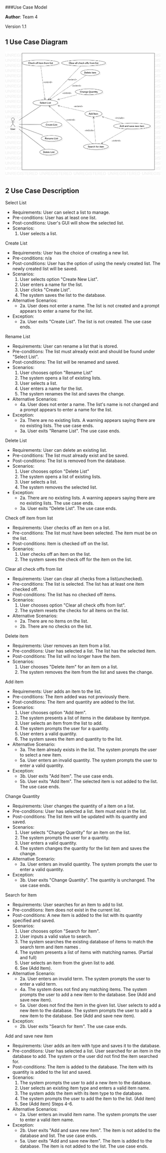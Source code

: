 ###Use Case Model

**Author**: Team 4

Version 1.1

## 1 Use Case Diagram

![Use Case Diagram image](UseCaseDiagram.png)

## 2 Use Case Description

Select List

- Requirements: User can select a list to manage.
- Pre-conditions: User has at least one list.
- Post-conditions: User's GUI will show the selected list.
- Scenarios:
	1. User selects a list.

Create List

- Requirements: User has the choice of creating a new list.
- Pre-conditions: n/a
- Post-conditions: User has the option of using the newly created list. The newly created list will be saved.
- Scenarios:
	1. User selects option "Create New List".
	2. User enters a name for the list.
	3. User clicks "Create List".
	4. The system saves the list to the database.
- Alternative Scenarios:
	- 2a. User does not enter a name. The list is not created and a prompt appears to enter a name for the list.
- Exception:
	- 2a. User exits "Create List". The list is not created. The use case ends.

Rename List

- Requirements: User can rename a list that is stored.
- Pre-conditions: The list must already exist and should be found under "Select List".
- Post-conditions: The list will be renamed and saved.
- Scenarios:
	1. User chooses option "Rename List"
	2. The system opens a list of existing lists.
	3. User selects a list.
	4. User enters a name for the list.
	5. The system renames the list and saves the change.
- Alternative Scenarios:
	- 4a. User does not enter a name. The list's name is not changed and a prompt appears to enter a name for the list.
- Exception:
	- 2a. There are no existing lists. A warning appears saying there are no existing lists. The use case ends.
	- 3a. User exits "Rename List". The use case ends.

Delete List

- Requirements: User can delete an existing list.
- Pre-conditions: The list must already exist and be saved.
- Post-conditions: The list is removed from the database.
- Scenarios:
	1. User chooses option "Delete List"
	2. The system opens a list of existing lists.
	3. User selects a list.
	4. The system removes the selected list.
- Exception:
	- 2a. There are no existing lists. A warning appears saying there are no existing lists. The use case ends.
	- 3a. User exits "Delete List". The use case ends.

Check off item from list

- Requirements: User checks off an item on a list.
- Pre-conditions: The list must have been selected. The item must be on the list.
- Post-conditions: Item is checked off on the list.
- Scenarios:
	1. User checks off an item on the list.
	2. The system saves the check off for the item on the list.

Clear all check offs from list

- Requirements: User can clear all checks from a list(unchecked).
- Pre-conditions: The list is selected. The list has at least one item checked off.
- Post-conditions: The list has no checked off items.
- Scenarios:
	1. User chooses option "Clear all check offs from list".
	2. The system resets the checks for all items on the list.
- Alternative Scenarios:
	- 2a. There are no items on the list.
	- 2b. There are no checks on the list.

Delete item

- Requirements: User removes an item from a list.
- Pre-conditions: User has selected a list. The list has the selected item.
- Post-conditions: The list will no longer have the item.
- Scenarios:
	1. User chooses "Delete item" for an item on a list.
	2. The system removes the item from the list and saves the change.

Add item

- Requirements: User adds an item to the list.
- Pre-conditions: The item added was not previously there.
- Post-conditions: The item and quantity are added to the list.
- Scenarios:
	1. User chooses option "Add item".
	2. The system presents a list of items in the database by itemtype.
	3. User selects an item from the list to add.
	4. The system prompts the user for a quantity.
	5. User enters a valid quantity.
	6. The system saves the item and quantity to the list.
- Alternative Scenario:
	- 3a. The item already exists in the list. The system prompts the user to select a new item.
	- 5a. User enters an invalid quantity. The system prompts the user to enter a valid quantity.
- Exception:
	- 3b. User exits "Add Item". The use case ends.
	- 5b. User exits "Add Item". The selected item is not added to the list. The use case ends.

Change Quantity

- Requirements: User changes the quantity of a item on a list.
- Pre-conditions: User has selected a list. Item must exist in the list.
- Post-conditions: The list item will be updated with its quantity and saved.
- Scenarios:
	1. User selects "Change Quantity" for an item on the list.
	2. The system prompts the user for a quantity.
	3. User enters a valid quantity.
	4. The system changes the quantity for the list item and saves the change.
- Alternative Scenario:
	- 3a. User enters an invalid quantity. The system prompts the user to enter a valid quantity.
- Exception:
	- 3b. User exits "Change Quantity". The quantity is unchanged. The use case ends.

Search for Item

- Requirements: User searches for an item to add to list.
- Pre-conditions: Item does not exist in the current list.
- Post-conditions: A new item is added to the list with its quantity specified and saved.
- Scenarios:
	1. User chooses option "Search for item".
	2. User inputs a valid value to search.
	3. The system searches the existing database of items to match the search term and item names .
	4. The system presents a list of items with matching names. (Partial and full)
	5. User selects an item from the given list to add.
	6. See (Add Item).
- Alternative Scenario:
	- 2a. User enters an invalid term. The system prompts the user to enter a valid term.
	- 4a. The system does not find any matching items. The system prompts the user to add a new item to the database. See (Add and save new item).
	- 5a. User does not find the item in the given list. User selects to add a new item to the database. The system prompts the user to add a new item to the database. See (Add and save new item).
- Exception:
	- 2b. User exits "Search for Item". The use case ends.

Add and save new item

- Requirements: User adds an item with type and saves it to the database.
- Pre-conditions: User has selected a list. User searched for an item in the database to add. The system or the user did not find the item searched for.
- Post-conditions: The item is added to the database. The item with its quantity is added to the list and saved.
- Scenarios:
	1. The system prompts the user to add a new item to the database.
	2. User selects an existing item type and enters a valid item name.
	3. The system adds the item with its item type to the database.
	4. The system prompts the user to add the item to the list. (Add item)
	5. See (Add item) Steps 4-6.
- Alternative Scenarios:
	- 2a. User enters an invalid item name. The system prompts the user to enter a valid item name.
- Exception:
	- 2b. User exits "Add and save new item". The item is not added to the database and list. The use case ends.
	- 5a. User exits "Add and save new item". The item is added to the database. The item is not added to the list. The use case ends.
